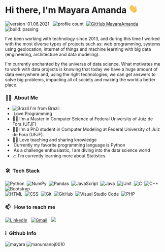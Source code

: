 
# Hi there, I'm Mayara Amanda <img width="30px" src="https://github.com/SatYu26/SatYu26/raw/master/Assets/Hi.gif" />

![version :01.06.2021](https://img.shields.io/badge/version-01.06.2021-informational) &nbsp;
![profile count](https://komarev.com/ghpvc/?username=MayaraAmanda&color=red)&nbsp;
[![GitHub MayaraAmanda](https://img.shields.io/github/followers/MayaraAmanda?label=follow&style=social)](https://github.com/AbhishekSinghDhadwal)&nbsp;
![build: passing](https://img.shields.io/badge/build-passing-success)

I've been working with technology since 2013, and during this time I worked with the most diverse types of projects such as: web programming, systems using geolocation, internet of things and machine learning with big data (engineering, architecture and data modeling).

I'm currently enchanted by the universe of data science. What motivates me to work with data projects is knowing that today we have a huge amount of data everywhere and, using the right technologies, we can get answers to solve big problems, impacting all of society and making the world a better place.


### 👩‍💻 &nbsp;About Me

- <img width="16" src="https://www.flaticon.com/svg/static/icons/svg/197/197386.svg" alt="Brazil" /> I'm from Brazil
- <img width="16" src="https://about.gitlab.com/images/blogimages/GitLab-Dev.png" alt="" /> Love Programming
- 👩‍💻 I'm a Master in Computer Science at Federal University of Juiz de Fora (UFJF)
- 👩‍💻 I'm a PhD student in Computer Modeling at Federal University of Juiz de Fora (UFJF).
- 👩‍🏫 Love teaching and sharing knowledge
- <img width="16" src="https://cdn3.iconfinder.com/data/icons/logos-and-brands-adobe/512/267_Python-512.png" alt="" /> Currently my favorite programming language is Python
- <img width="20" src="https://cdn0.iconfinder.com/data/icons/infographic-orchid-vol-1/256/Histogram-512.png" alt="" /> As a challenge enthusiastic, I am diving into the data science world
- :chart_with_upwards_trend: I’m currently learning more about Statistics

### 🛠 &nbsp;Tech Stack

![Python](https://img.shields.io/badge/-Python-05122A?style=flat&logo=python)&nbsp;
![NumPy](https://img.shields.io/badge/numpy%20-%23013243.svg?&style=flat&logo=numpy&logoColor=white)&nbsp;
![Pandas](https://img.shields.io/badge/pandas%20-%23150458.svg?&style=flat&logo=pandas&logoColor=white)&nbsp;
![JavaScript](https://img.shields.io/badge/-JavaScript-05122A?style=flat&logo=javascript)&nbsp;
![Java](https://img.shields.io/badge/-Java-05122A?style=flat&logo=Java&logoColor=FFA518)&nbsp;
![jUnit](https://img.shields.io/badge/jUnit%20-%23150458.svg?&style=flat&logo=Java&logoColor=white)&nbsp;
![C](https://img.shields.io/badge/-C-05122A?style=flat&logo=C&logoColor=A8B9CC)&nbsp;
![C++](https://img.shields.io/badge/-C++-05122A?style=flat&logo=C%2B%2B&logoColor=00599C)&nbsp;
![Bootstrap](https://img.shields.io/badge/-Bootstrap-05122A?style=flat&logo=bootstrap&logoColor=563D7C)\
![HTML](https://img.shields.io/badge/-HTML-05122A?style=flat&logo=HTML5)&nbsp;
![CSS](https://img.shields.io/badge/-CSS-05122A?style=flat&logo=CSS3&logoColor=1572B6)&nbsp;
![Git](https://img.shields.io/badge/-Git-05122A?style=flat&logo=git)&nbsp;
![GitHub](https://img.shields.io/badge/-GitHub-05122A?style=flat&logo=github)&nbsp;
![Visual Studio Code](https://img.shields.io/badge/-Visual%20Studio%20Code-05122A?style=flat&logo=visual-studio-code&logoColor=007ACC)&nbsp;
![PHP](https://img.shields.io/badge/-PHP-05122A?style=flat&logo=php)&nbsp;


### 📫 &nbsp; How to reach me


<a href="https://www.linkedin.com/in/mayara-amandas/"><img alt="LinkedIn" src="https://img.shields.io/badge/linkedin%20-%230077B5.svg?&style=flat&logo=linkedin&logoColor=white"/></a> &nbsp;
<a href="mailto:mayara.amandatr@gmail.com"><img alt="Gmail" src="https://img.shields.io/badge/mayara.amandatr@gmail.com-D14836?style=flat&logo=gmail&logoColor=white" /></a> &nbsp;
<a href="https://www.instagram.com/mayara_amandas"><img src="https://img.shields.io/badge/-mayara_amandas_-E4405F?style=flat&logo=Instagram&logoColor=white"/></a> &nbsp;

### ℹ️ &nbsp;Github Info

<img height="180em" src="https://github-readme-stats.vercel.app/api?username=MayaraAmanda&show_icons=true&locale=en&hide_border=true&theme=dracula" alt="mayara" /> <img height="180em" src="https://github-readme-stats.vercel.app/api/top-langs?username=MayaraAmanda&show_icons=true&locale=en&layout=compact&langs_count=7&hide_border=true&hide=c&theme=dracula" alt="manumanoj0010"/>

